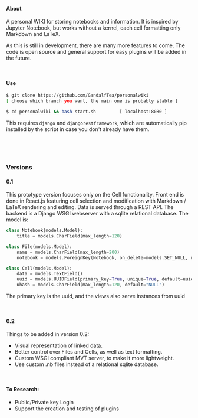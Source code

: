 
&nbsp;

#### About
A personal WIKI for storing notebooks and information. It is inspired by Jupyter Notebook, but works without a kernel, each cell formatting only Markdown and LaTeX. 

As this is still in development, there are many more features to come. The code is open source and general support for easy plugins will be added in the future.

&nbsp;

#### Use

```bash
$ git clone https://github.com/GandalfTea/personalwiki 
[ choose which branch you want, the main one is probably stable ]
```

```bash
$ cd personalwiki && bash start.sh 	       [ localhost:8080 ]
```
This requires `django` and `djangorestframework`, which are automatically
pip installed by the script in case you don't already have them.

&nbsp;

&nbsp;


### Versions

#### 0.1
This prototype version focuses only on the Cell functionality. Front end is done in React.js featuring cell selection and modification with Markdown / LaTeX rendering and editing. Data is served through a REST API. The backend is a Django WSGI webserver with a sqlite relational database. The model is:

```python
class Notebook(models.Model):
    title = models.CharField(max_length=120)

class File(models.Model):
    name = models.CharField(max_length=200)
    notebook = models.ForeignKey(Notebook, on_delete=models.SET_NULL, null=True, blank=True)

class Cell(models.Model):
    data = models.TextField()
    uuid = models.UUIDField(primary_key=True, unique=True, default=uuid.uuid4, editable=False)
    uhash = models.CharField(max_length=120, default="NULL")
```
The primary key is the uuid, and the views also serve instances from uuid

&nbsp;

#### 0.2
Things to be added in version 0.2:
* Visual representation of linked data.
* Better control over Files and Cells, as well as text formatting.
* Custom WSGI compliant MVT server, to make it more lightweight.
* Use custom .nb files instead of a relational sqlite database.

&nbsp;

#### To Research:

* Public/Private key Login
* Support the creation and testing of plugins
